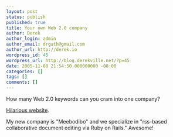 ```yaml
---
layout: post
status: publish
published: true
title: Your own Web 2.0 company
author: Derek
author_login: admin
author_email: drgath@gmail.com
author_url: http://derek.io
wordpress_id: 45
wordpress_url: http://blog.derekville.net/?p=45
date: 2005-11-08 21:54:50.000000000 -08:00
categories: []
tags: []
comments: []
---
```

How many Web 2.0 keywords can you cram into one company?

<a href="http://andrewwooldridge.com/myapps/webtwopointoh.html">Hilarious website</a>.

My new company is "Meebodibo" and we specialize in "rss-based collaborative document editing via Ruby on Rails."  Awesome!

